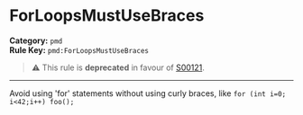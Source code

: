 # ForLoopsMustUseBraces
**Category:** `pmd`<br/>
**Rule Key:** `pmd:ForLoopsMustUseBraces`<br/>
> :warning: This rule is **deprecated** in favour of [S00121](https://rules.sonarsource.com/java/RSPEC-121).

-----

<p>
  Avoid using 'for' statements without using curly braces, like <code>for (int i=0; i<42;i++) foo();</code>
</p>
